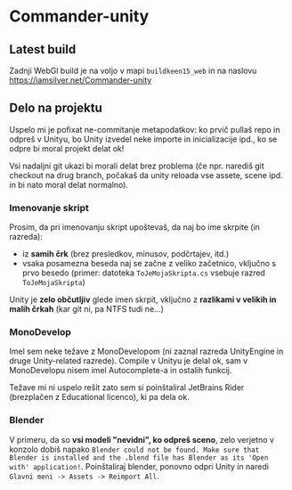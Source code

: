 # Commander-unity

## Latest build
Zadnji WebGl build je na voljo v mapi `buildkeen15_web` in na naslovu https://iamsilver.net/Commander-unity

## Delo na projektu

Uspelo mi je pofixat ne-commitanje metapodatkov: ko prvič pullaš repo in odpreš v Unityu, bo Unity izvedel neke importe in inicializacije ipd., ko se odpre bi moral projekt delat ok!

Vsi nadaljni git ukazi bi morali delat brez problema (če npr. narediš git checkout na drug branch, počakaš da unity reloada vse assete, scene ipd. in bi nato moral delat normalno).

### Imenovanje skript

Prosim, da pri imenovanju skript upoštevaš, da naj bo ime skrpite (in razreda):

- iz **samih črk** (brez presledkov, minusov, podčrtajev, itd.)
- vsaka posamezna beseda naj se začne z veliko začetnico, vključno s prvo besedo (primer: datoteka `ToJeMojaSkripta.cs` vsebuje razred `ToJeMojaSkripta`)

Unity je **zelo občutljiv** glede imen skrpit, vključno z **razlikami v velikih in malih črkah** (kar git ni, pa NTFS tudi ne...)

### MonoDevelop

Imel sem neke težave z MonoDevelopom (ni zaznal razreda UnityEngine in druge Unity-related razrede). Compile v Unityu je delal ok, sam v MonoDevelopu nisem imel Autocomplete-a in ostalih funkcij.

Težave mi ni uspelo rešit zato sem si poinštaliral JetBrains Rider (brezplačen z Educational licenco), ki pa dela ok.

### Blender

V primeru, da so **vsi modeli "nevidni", ko odpreš sceno**, zelo verjetno v konzolo dobiš napako `Blender could not be found.
Make sure that Blender is installed and the .blend file has Blender as its 'Open with' application!`. Poinštaliraj blender, ponovno odpri Unity in naredi `Glavni meni -> Assets -> Reimport All`.
